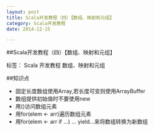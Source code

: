 ```yaml
---
layout: post
title: Scala开发教程（四）【数组、映射和元组】
category: Scala开发教程
date: 2014-12-15

---
```


##Scala开发教程（四）【数组、映射和元组】

标签： Scala 开发教程 数组、映射和元组

##知识点
>
- 固定长度数组使用Array,若长度可变则使用ArrayBuffer
- 数组提供初始值时不要使用new
- 用()访问数组元素
- 用for(elem <- arr)遍历数组元素
- 用for(elem <- arr if ...) ... yield...来将数组转换为新数组

<!-- more -->


















